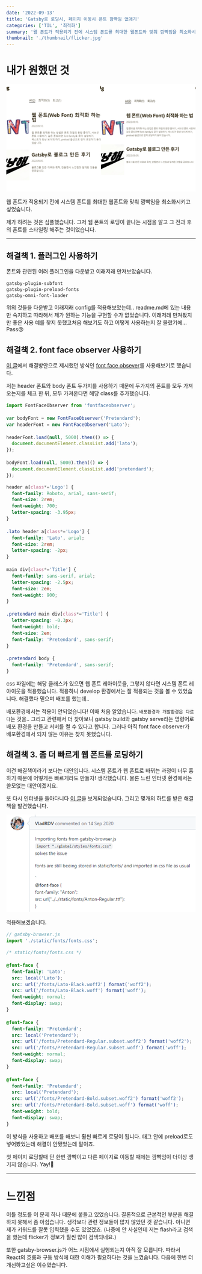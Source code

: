 ```yaml
---
date: '2022-09-13'
title: 'Gatsby로 로딩시, 페이지 이동시 폰트 깜빡임 없애기'
categories: ['TIL', '최적화']
summary: '웹 폰트가 적용되기 전에 시스템 폰트를 최대한 웹폰트와 맞춰 깜빡임을 최소화시키고 싶었습니다. 시도한 해결책들과 결과를 기록했습니다.'
thumbnail: './thumbnail/flicker.jpg'
---
```


# 내가 원했던 것

![시스템폰트와 웹폰트 레이아웃 차이](./images/FOUT-side-effect.png)

웹 폰트가 적용되기 전에 시스템 폰트를 최대한 웹폰트와 맞춰 깜빡임을 최소화시키고 싶었습니다.

제가 하려는 것은 심플했습니다. 그저 웹 폰트의 로딩이 끝나는 시점을 알고 그 전과 후의 폰트를 스타일링 해주는 것이었습니다.

---

## 해결책 1. 플러그인 사용하기

폰트와 관련된 여러 플러그인을 다운받고 이래저래 만져보았습니다.

```
gatsby-plugin-subfont
gatsby-plugin-preload-fonts
gatsby-omni-font-loader
```

위의 것들을 다운받고 이래저래 config를 적용해보았는데.. readme.md에 있는 내용만 숙지하고 따라해서 제가 원하는 기능을 구현할 수가 없었습니다. 이래저래 만져봤지만 좋은 사용 예를 찾지 못했고처음 해보기도 하고 어떻게 사용하는지 잘 몰랐기에…Pass😢

## 해결책 2. font face observer 사용하기

[이 글](https://d2.naver.com/helloworld/4969726)에서 해결방안으로 제시했던 방식인 [font face obsever](https://fontfaceobserver.com/)를 사용해보기로 했습니다.

저는 header 폰트와 body 폰트 두가지를 사용하기 때문에 두가지의 폰트를 모두 가져오는지를 체크 한 뒤, 모두 가져온다면 해당 class를 추가했습니다.

```jsx
import FontFaceObserver from 'fontfaceobserver';

var bodyFont = new FontFaceObserver('Pretendard');
var headerFont = new FontFaceObserver('Lato');

headerFont.load(null, 5000).then(() => {
  document.documentElement.classList.add('lato');
});

bodyFont.load(null, 5000).then(() => {
  document.documentElement.classList.add('pretendard');
});
```

```css
header a[class*='Logo'] {
  font-family: Roboto, arial, sans-serif;
  font-size: 2rem;
  font-weight: 700;
  letter-spacing: -3.95px;
}

.lato header a[class*='Logo'] {
  font-family: 'Lato', arial;
  font-size: 2rem;
  letter-spacing: -2px;
}

main div[class*='Title'] {
  font-family: sans-serif, arial;
  letter-spacing: -2.5px;
  font-size: 2em;
  font-weight: 900;
}

.pretendard main div[class*='Title'] {
  letter-spacing: -0.3px;
  font-weight: bold;
  font-size: 2em;
  font-family: 'Pretendard', sans-serif;
}

.pretendard body {
  font-family: 'Pretendard', sans-serif;
}
```

css 파일에는 해당 클래스가 있으면 웹 폰트 레아이웃을, 그렇지 않다면 시스템 폰트 레아이웃을 적용했습니다. 적용하니 develop 환경에서는 잘 적용되는 것을 볼 수 있었습니다. 해결했다 믿으며 배포를 했는데..

배포환경에서는 적용이 안되었습니다! 이때 처음 알았습니다. `배포환경과 개발환경은 다르다`는 것을.. 그리고 관련해서 더 찾아보니 gatsby build와 gatsby serve라는 명령어로 배포 환경을 만들고 서버를 켤 수 있다고 합니다. 그러나 아직 font face observer가 배포환경에서 되지 않는 이유는 찾지 못했습니다.

## 해결책 3. 좀 더 빠르게 웹 폰트를 로딩하기

이건 해결책이라기 보다는 대안입니다. 시스템 폰트가 웹 폰트로 바뀌는 과정이 너무 흉하기 때문에 어떻게든 빠르게라도 만들자! 생각했습니다. 물론 느린 인터넷 환경에서는 쓸모없는 대안이겠지요.

또 다시 인터넷을 돌아다니다 [이 글](https://github.com/gatsbyjs/gatsby/issues/19400)을 보게되었습니다. 그리고 몇개의 하트를 받은 해결책을 발견했습니다.

![폰트 깜빡임의 해결책](./images/font-flicker-solution.png)

적용해보겠습니다.

```jsx
// gatsby-browser.js
import './static/fonts/fonts.css';
```

```css
/* static/fonts/fonts.css */

@font-face {
  font-family: 'Lato';
  src: local('Lato');
  src: url('/fonts/Lato-Black.woff2') format('woff2');
  src: url('/fonts/Lato-Black.woff') format('woff');
  font-weight: normal;
  font-display: swap;
}

@font-face {
  font-family: 'Pretendard';
  src: local('Pretendard');
  src: url('/fonts/Pretendard-Regular.subset.woff2') format('woff2');
  src: url('/fonts/Pretendard-Regular.subset.woff') format('woff');
  font-weight: normal;
  font-display: swap;
}

@font-face {
  font-family: 'Pretendard';
  src: local('Pretendard');
  src: url('/fonts/Pretendard-Bold.subset.woff2') format('woff2');
  src: url('/fonts/Pretendard-Bold.subset.woff') format('woff');
  font-weight: bold;
  font-display: swap;
}
```

이 방식을 사용하고 배포를 해보니 훨씬 빠르게 로딩이 됩니다. <helmet> 태그 안에 preload로도 넣어봤었는데 해결이 안됐었는데 말이죠.

첫 페이지 로딩할때 단 한번 깜빡이고 다른 페이지로 이동할 때에는 깜빡임이 더이상 생기지 않습니다. Yay!🎉

---

# 느낀점

이틀 정도를 이 문제 하나 때문에 붙들고 있었습니다. 결론적으로 근본적인 부분을 해결하지 못해서 좀 아쉽습니다. 생각보다 관련 정보들이 많지 않았던 것 같습니다. 아니면 제가 키워드를 잘못 입력했을 수도 있었겠죠. (나중에 안 사실인데 저는 flash라고 검색을 했는데 flicker가 정보가 훨씬 많이 검색되네요.)

또한 gatsby-browser.js가 어느 시점에서 실행되는지 아직 잘 모릅니다. 따라서 React의 흐름과 구동 방식에 대한 이해가 필요하다는 것을 느꼈습니다. 다음에 한번 더 개선하고싶은 이슈였습니다.
